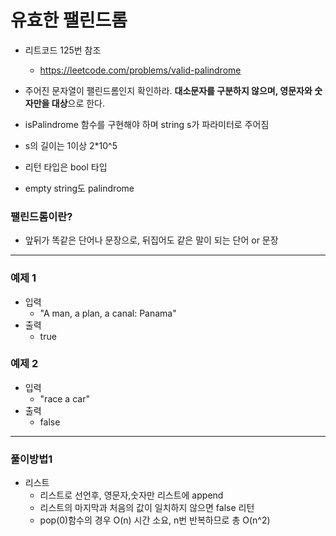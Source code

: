 # 유효한 팰린드롬
- 리트코드 125번 참조
  - https://leetcode.com/problems/valid-palindrome
  
- 주어진 문자열이 팰린드롬인지 확인하라. **대소문자를 구분하지 않으며, 영문자와 숫자만을 대상**으로 한다.
- isPalindrome 함수를 구현해야 하며 string s가 파라미터로 주어짐
- s의 길이는 1이상 2*10^5 
- 리턴 타입은 bool 타입
- empty string도 palindrome

### 팰린드롬이란?
- 앞뒤가 똑같은 단어나 문장으로, 뒤집어도 같은 말이 되는 단어 or 문장

---
### 예제 1
- 입력
  - "A man, a plan, a canal: Panama"
- 출력
  - true
  
### 예제 2
- 입력
  - "race a car"
- 출력 
  - false

---
### 풀이방법1
- 리스트
  - 리스트로 선언후, 영문자,숫자만 리스트에 append
  - 리스트의 마지막과 처음의 값이 일치하지 않으면 false 리턴
  - pop(0)함수의 경우 O(n) 시간 소요, n번 반복하므로 총 O(n^2) 
